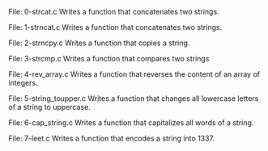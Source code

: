 File: 0-strcat.c Writes a function that concatenates two strings.

File: 1-strncat.c Writes a function that concatenates two strings.

File: 2-strncpy.c Writes a function that copies a string.

File: 3-strcmp.c Writes a function that compares two strings

File: 4-rev_array.c Writes a function that reverses the content of an array of integers.

File: 5-string_toupper.c Writes a function that changes all lowercase letters of a string to uppercase.

File: 6-cap_string.c Writes a function that capitalizes all words of a string.

File: 7-leet.c Writes a function that encodes a string into 1337.
